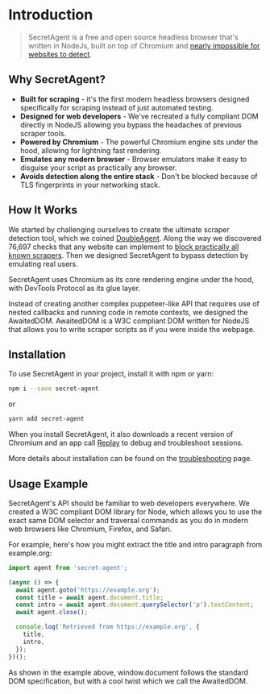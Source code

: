 # Introduction

> SecretAgent is a free and open source headless browser that's written in NodeJs, built on top of Chromium and [nearly impossible for websites to detect](https://github.com/ulixee/double-agent/).

## Why SecretAgent?

- **Built for scraping** - it's the first modern headless browsers designed specifically for scraping instead of just automated testing.
- **Designed for web developers** - We've recreated a fully compliant DOM directly in NodeJS allowing you bypass the headaches of previous scraper tools.
- **Powered by Chromium** - The powerful Chromium engine sits under the hood, allowing for lightning fast rendering.
- **Emulates any modern browser** - Browser emulators make it easy to disguise your script as practically any browser.
- **Avoids detection along the entire stack** - Don't be blocked because of TLS fingerprints in your networking stack.

## How It Works

We started by challenging ourselves to create the ultimate scraper detection tool, which we coined [DoubleAgent](https://github.com/ulixee/double-agent/). Along the way we discovered 76,697 checks that any website can implement to [block practically all known scrapers](https://stateofscraping.org). Then we designed SecretAgent to bypass detection by emulating real users.

SecretAgent uses Chromium as its core rendering engine under the hood, with DevTools Protocol as its glue layer.

Instead of creating another complex puppeteer-like API that requires use of nested callbacks and running code in remote contexts, we designed the AwaitedDOM. AwaitedDOM is a W3C compliant DOM written for NodeJS that allows you to write scraper scripts as if you were inside the webpage.

## Installation

To use SecretAgent in your project, install it with npm or yarn:

```bash
npm i --save secret-agent
```

or

```bash
yarn add secret-agent
```

When you install SecretAgent, it also downloads a recent version of Chromium and an app call [Replay](/docs/advanced/session-replay) to debug and troubleshoot sessions.

More details about installation can be found on the [troubleshooting](/docs/help/troubleshooting) page.

## Usage Example

SecretAgent's API should be familiar to web developers everywhere. We created a W3C compliant DOM library for Node, which allows you to use the exact same DOM selector and traversal commands as you do in modern web browsers like Chromium, Firefox, and Safari.

For example, here's how you might extract the title and intro paragraph from example.org:

```js
import agent from 'secret-agent';

(async () => {
  await agent.goto('https://example.org');
  const title = await agent.document.title;
  const intro = await agent.document.querySelector('p').textContent;
  await agent.close();

  console.log('Retrieved from https://example.org', {
    title,
    intro,
  });
})();
```

As shown in the example above, window.document follows the standard DOM specification, but with a cool twist which we call the AwaitedDOM.
